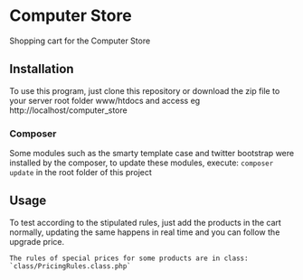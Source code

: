 # Computer Store
Shopping cart for the Computer Store

## Installation

To use this program, just clone this repository or download the zip file to your server root folder www/htdocs and access eg http://localhost/computer_store

### Composer

Some modules such as the smarty template case and twitter bootstrap were installed by the composer, to update these modules, execute: `composer update` in the root folder of this project

## Usage

To test according to the stipulated rules, just add the products in the cart normally, updating the same happens in real time and you can follow the upgrade price.

	The rules of special prices for some products are in class: `class/PricingRules.class.php`